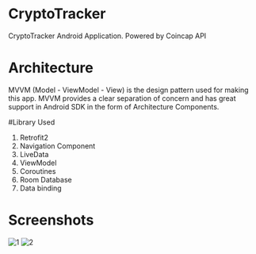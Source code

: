 # CryptoTracker
CryptoTracker Android Application. Powered by Coincap API  

# Architecture  
MVVM (Model - ViewModel - View) is the design pattern used for making this app. MVVM provides a clear separation of concern and has great support in Android SDK in the form of Architecture Components.  

#Library Used  
1. Retrofit2
2. Navigation Component
3. LiveData
4. ViewModel
5. Coroutines
6. Room Database
7. Data binding

# Screenshots  
![1](https://user-images.githubusercontent.com/85299521/203060864-37862640-4a4d-4ec5-a9be-2c76d10d7850.png)
![2](https://user-images.githubusercontent.com/85299521/203060897-2ff53902-affd-4b17-b693-fb713a5a6dcd.png)

